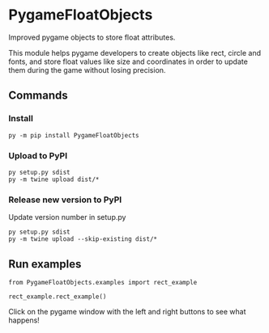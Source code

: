 # PygameFloatObjects

Improved pygame objects to store float attributes.

This module helps pygame developers to create objects like rect, circle and fonts, and store float values like size and coordinates in order to update them during the game without losing precision.

## Commands

### Install

```
py -m pip install PygameFloatObjects
```

### Upload to PyPI

```
py setup.py sdist
py -m twine upload dist/*
```

### Release new version to PyPI

Update version number in setup.py
```
py setup.py sdist
py -m twine upload --skip-existing dist/*
```

## Run examples

```
from PygameFloatObjects.examples import rect_example

rect_example.rect_example()
```
Click on the pygame window with the left and right buttons to see what happens!
